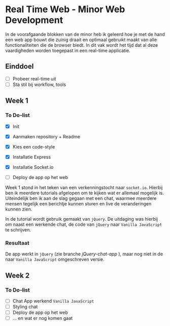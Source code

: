 # Real Time Web - Minor Web Development
In de voorafgaande blokken van de minor heb ik geleerd hoe je met de hand een web app bouwt die zuinig draait en optimaal gebruikt maakt van alle functionaliteiten die de browser biedt. In dit vak wordt het tijd dat al deze vaardigheden worden toegepast in een real-time applicatie.

## Einddoel
- [ ] Probeer real-time uit
- [ ] Sta stil bij workflow, tools

## Week 1

### To Do-list
- [x] Init
- [x] Aanmaken repository + Readme
- [x] Kies een code-style
- [x] Installatie Express
- [x] Installatie Socket.io
- [ ] Deploy de app op het web


Week 1 stond in het teken van een verkenningstocht naar `socket.io`. Hierbij ben ik meerdere tutorials afgelopen om te kijken wat er allemaal mogelijk is. Uiteindelijk ben ik aan de slag gegaan met een chat, waarmee meerdere mensen tegelijk een berichtje kunnen sturen en live de veranderingen kunnen zien.

In de tutorial wordt gebruik gemaakt van `jQuery`. De uitdaging was hierbij om naast een werkende chat, de code van `jQuery` naar `Vanilla JavaScript` te schrijven.

### Resultaat
De app werkt in `jQuery` (zie branche *jQuery-chat-app* ), maar nog niet in de naar `Vanilla JavaScript` omgeschreven versie.

## Week 2

### To Do-list
- [ ] Chat App werkend `Vanilla JavaScript`
- [ ] Styling chat
- [ ] Deploy de app op het web
- [ ] ... en wat er nog komen gaat
